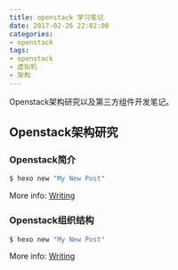 ```yaml
---
title: openstack 学习笔记
date: 2017-02-26 22:02:00
categories:
- openstack
tags:
- openstack
- 虚拟机
- 架构
---
```


Openstack架构研究以及第三方组件开发笔记。

## Openstack架构研究

### Openstack简介

``` bash
$ hexo new "My New Post"
```

More info: [Writing](https://hexo.io/docs/writing.html)

### Openstack组织结构

``` bash
$ hexo new "My New Post"
```

More info: [Writing](https://hexo.io/docs/writing.html)
